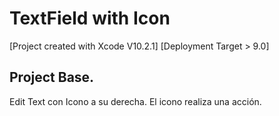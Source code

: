 # TextField with Icon

[Project created with Xcode V10.2.1] [Deployment Target > 9.0]

## Project Base.
Edit Text con Icono a su derecha. El icono realiza una acción.